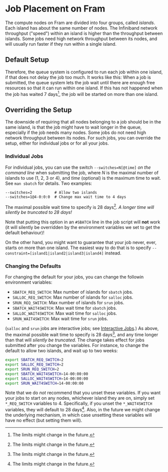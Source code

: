 # Job Placement on Fram

The compute nodes on Fram are divided into four groups, called
*islands*.  Each island has about the same number of nodes.  The
Infiniband network throughput ("speed") within an island is higher than
the throughput between islands.  Some jobs need high network throughput
between its nodes, and will usually run faster if they run within a
single island.

## Default Setup

Therefore, the queue system is configured to run each job within one
island, if that does not delay the job too much.  It works like this:
When a job is submitted, the queue system lets the job wait until there
are enough free resources so that it can run within one island.  If this
has not happened when the job has waited 7 days[^1], the job will be
started on more than one island.

## Overriding the Setup

The downside of requiring that all nodes belonging to a job should be in the
same island, is that the job might have to wait longer in the queue,
especially if the job needs many nodes.  Some jobs do not need high network
throughput between its nodes.  For such jobs, you can override the setup,
either for individual jobs or for all your jobs.

### Individual Jobs

For individual jobs, you can use the switch `--switches=N[@time]` *on the
command line* when submitting the job, where *N* is the maximal number of
islands to use (1, 2, 3 or 4), and *time* (optional) is the maximum time to
wait.  See `man sbatch` for details.  Two examples:

    --switches=2          # Allow two islands
    --switches=1@4-0:0:0  # Change max wait time to 4 days

The maximal possible wait time to specify is 28 days[^1].  *A longer time
will silently be truncated to 28 days!*

Note that putting this option in an `#SBATCH` line in the job script will
**not** work (it will silently be overridden by the environment variables we
set to get the default behaviour)!

On the other hand, you might want to guarantee that your job never,
ever, starts on more than one island.  The easiest way to do that is to
specify `--constraint=[island1|island2|island3|island4]` instead.

### Changing the Defaults

For changing the default for your jobs, you can change the
followin environment variables:

- `SBATCH_REQ_SWITCH`: Max number of islands for `sbatch` jobs.
- `SALLOC_REQ_SWITCH`: Max number of islands for `salloc` jobs.
- `SRUN_REQ_SWITCH`: Max number of islands for `srun` jobs.
- `SBATCH_WAIT4SWITCH`: Max wait time for `sbatch` jobs.
- `SALLOC_WAIT4SWITCH`: Max wait time for `salloc` jobs.
- `SRUN_WAIT4SWITCH`: Max wait time for `srun` jobs.

(`salloc` and `srun` jobs are interactive jobs; see
[Interactive Jobs](interactive.md).)  As above, the maximal possible wait
time to specify is 28 days[^1], and any time longer than that will *silently be
truncated*.  The change takes effect for jobs submitted after you change the
variables.  For instance, to change the default to allow two islands, and wait
up to two weeks:

```bash
export SBATCH_REQ_SWITCH=2
export SALLOC_REQ_SWITCH=2
export SRUN_REQ_SWITCH=2
export SBATCH_WAIT4SWITCH=14-00:00:00
export SALLOC_WAIT4SWITCH=14-00:00:00
export SRUN_WAIT4SWITCH=14-00:00:00
```

Note that we do *not* recommend that you unset these variables.  If you want
your jobs to start on any nodes, whichever island they are on, simply set
`*_REQ_SWITCH` variables to 4.  Specifically, if you unset the
`*_WAIT4SWITCH` variables, they will default to 28 days[^1].  Also, in the
future we might change the underlying mechanism, in which case unsetting these
variables will have no effect (but setting them will).

[^1]: The limits might change in the future.
